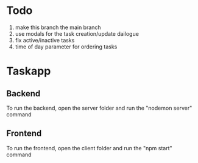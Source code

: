# Todo
1. make this branch the main branch
2. use modals for the task creation/update dailogue
3. fix active/inactive tasks
4. time of day parameter for ordering tasks
# Taskapp
## Backend
To run the backend, open the server folder and run the "nodemon server" command
## Frontend
To run the frontend, open the client folder and run the "npm start" command
